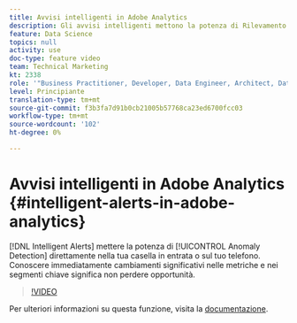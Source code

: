 ```yaml
---
title: Avvisi intelligenti in Adobe Analytics
description: Gli avvisi intelligenti mettono la potenza di Rilevamento delle anomalie direttamente nella casella in entrata o sul telefono. Conoscere immediatamente cambiamenti significativi nelle metriche e nei segmenti chiave significa non perdere opportunità.
feature: Data Science
topics: null
activity: use
doc-type: feature video
team: Technical Marketing
kt: 2338
role: '"Business Practitioner, Developer, Data Engineer, Architect, Data Architect, Administrator, Leader"'
level: Principiante
translation-type: tm+mt
source-git-commit: f3b3fa7d91b0cb21005b57768ca23ed6700fcc03
workflow-type: tm+mt
source-wordcount: '102'
ht-degree: 0%

---
```



# Avvisi intelligenti in Adobe Analytics {#intelligent-alerts-in-adobe-analytics}

[!DNL Intelligent Alerts] mettere la potenza di  [!UICONTROL Anomaly Detection] direttamente nella tua casella in entrata o sul tuo telefono. Conoscere immediatamente cambiamenti significativi nelle metriche e nei segmenti chiave significa non perdere opportunità.

>[!VIDEO](https://video.tv.adobe.com/v/25446/?quality=12)

Per ulteriori informazioni su questa funzione, visita la [documentazione](https://marketing.adobe.com/resources/help/en_US/analytics/analysis-workspace/intellligent_alerts.html).
